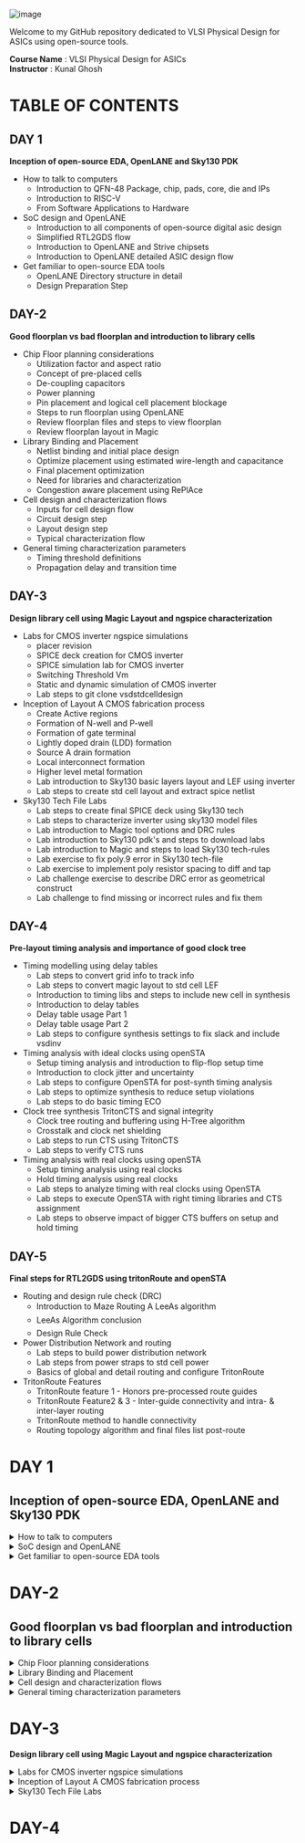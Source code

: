![image](https://github.com/VardhanSuroshi/pes_asic_class/assets/132068498/33403244-c9dd-4aef-a022-da52e2eef51c)

Welcome to my GitHub repository dedicated to VLSI Physical Design for ASICs using open-source tools.

**Course Name** : VLSI Physical Design for ASICs  
**Instructor** : Kunal Ghosh 


# TABLE OF CONTENTS

## DAY 1 

**Inception of open-source EDA, OpenLANE and Sky130 PDK**

+ How to talk to computers
  - Introduction to QFN-48 Package, chip, pads, core, die and IPs
  - Introduction to RISC-V  
  - From Software Applications to Hardware 
+ SoC design and OpenLANE
  - Introduction to all components of open-source digital asic design
  - Simplified RTL2GDS flow
  - Introduction to OpenLANE and Strive chipsets 
  - Introduction to OpenLANE detailed ASIC design flow 
+ Get familiar to open-source EDA tools
  - OpenLANE Directory structure in detail 
  - Design Preparation Step
  
## DAY-2

**Good floorplan vs bad floorplan and introduction to library cells**

+ Chip Floor planning considerations
  - Utilization factor and aspect ratio
  - Concept of pre-placed cells 
  - De-coupling capacitors 
  - Power planning 
  - Pin placement and logical cell placement blockage
  - Steps to run floorplan using OpenLANE
  - Review floorplan files and steps to view floorplan 
  - Review floorplan layout in Magic
+ Library Binding and Placement
  - Netlist binding and initial place design 
  - Optimize placement using estimated wire-length and capacitance
  - Final placement optimization 
  - Need for libraries and characterization 
  - Congestion aware placement using RePlAce 
+ Cell design and characterization flows
  - Inputs for cell design flow 
  - Circuit design step 
  - Layout design step 
  - Typical characterization flow 
+ General timing characterization parameters
  - Timing threshold definitions 
  - Propagation delay and transition time

## DAY-3

**Design library cell using Magic Layout and ngspice characterization**

+ Labs for CMOS inverter ngspice simulations
  - placer revision 
  - SPICE deck creation for CMOS inverter
  - SPICE simulation lab for CMOS inverter 
  - Switching Threshold Vm
  - Static and dynamic simulation of CMOS inverter
  - Lab steps to git clone vsdstdcelldesign 
+ Inception of Layout A CMOS fabrication process
  - Create Active regions 
  - Formation of N-well and P-well
  - Formation of gate terminal 
  - Lightly doped drain (LDD) formation
  - Source A drain formation 
  - Local interconnect formation 
  - Higher level metal formation 
  - Lab introduction to Sky130 basic layers layout and LEF using inverter
  - Lab steps to create std cell layout and extract spice netlist
+ Sky130 Tech File Labs
  - Lab steps to create final SPICE deck using Sky130 tech 
  - Lab steps to characterize inverter using sky130 model files 
  - Lab introduction to Magic tool options and DRC rules 
  - Lab introduction to Sky130 pdk's and steps to download labs
  - Lab introduction to Magic and steps to load Sky130 tech-rules
  - Lab exercise to fix poly.9 error in Sky130 tech-file
  - Lab exercise to implement poly resistor spacing to diff and tap
  - Lab challenge exercise to describe DRC error as geometrical construct 
  - Lab challenge to find missing or incorrect rules and fix them 

## DAY-4

**Pre-layout timing analysis and importance of good clock tree**

+ Timing modelling using delay tables
  - Lab steps to convert grid info to track info 
  - Lab steps to convert magic layout to std cell LEF
  - Introduction to timing libs and steps to include new cell in synthesis 
  - Introduction to delay tables 
  - Delay table usage Part 1
  - Delay table usage Part 2 
  - Lab steps to configure synthesis settings to fix slack and include vsdinv 
+ Timing analysis with ideal clocks using openSTA
  - Setup timing analysis and introduction to flip-flop setup time
  - Introduction to clock jitter and uncertainty
  - Lab steps to configure OpenSTA for post-synth timing analysis 
  - Lab steps to optimize synthesis to reduce setup violations 
  - Lab steps to do basic timing ECO
+ Clock tree synthesis TritonCTS and signal integrity
  - Clock tree routing and buffering using H-Tree algorithm
  - Crosstalk and clock net shielding
  - Lab steps to run CTS using TritonCTS
  - Lab steps to verify CTS runs 
+ Timing analysis with real clocks using openSTA
  - Setup timing analysis using real clocks
  - Hold timing analysis using real clocks
  - Lab steps to analyze timing with real clocks using OpenSTA
  - Lab steps to execute OpenSTA with right timing libraries and CTS assignment
  - Lab steps to observe impact of bigger CTS buffers on setup and hold timing 

## DAY-5

**Final steps for RTL2GDS using tritonRoute and openSTA**
+ Routing and design rule check (DRC)
  - Introduction to Maze Routing A LeeAs algorithm
  - LeeAs Algorithm conclusion
  - Design Rule Check 
+ Power Distribution Network and routing
  - Lab steps to build power distribution network 
  - Lab steps from power straps to std cell power
  - Basics of global and detail routing and configure TritonRoute 
+ TritonRoute Features
  - TritonRoute feature 1 - Honors pre-processed route guides 
  - TritonRoute Feature2 & 3 - Inter-guide connectivity and intra- & inter-layer routing
  - TritonRoute method to handle connectivity
  - Routing topology algorithm and final files list post-route


# DAY 1 

## Inception of open-source EDA, OpenLANE and Sky130 PDK

<details>
<summary> How to talk to computers </summary>

### Introduction to QFN-48 Package, chip, pads, core, die and IPs

Lets take an example of an Arduino Board,An Arduino board is a small computer that you can use to control and interact with electronic devices. It's a physical platform that allows you to write and upload programs (called "sketches") to make things like lights, motors, sensors, and other components work together.
we take an Arduino board since we will be working with something similar, **we will be talking about a field which is lying inside the chip shown below**:

![image](https://github.com/Tawfeeq2507/pes_pd/assets/142083027/0783c87c-1949-4fa8-8a9b-b6fb487ad22c)

- if we want to desgin this particular Arduino board, we can describe it in a form of a block diagram shown below:

![image](https://github.com/Tawfeeq2507/pes_pd/assets/142083027/5f0aa3ef-2b05-414d-9234-ddc4d438b5ec)

- the highlighted area of the chip is nothing but the processor shown above and along with the processors we have all the interfaces that we see around the particular processor.
- This is the typical arduino board diagram looks like.

we wont be talking about the embedded desgin and rather will be looking into the chip desgining.

when we open up the IC it looks something like this shown below:

![image](https://github.com/Tawfeeq2507/pes_pd/assets/142083027/049a19cc-766c-46f6-9879-ca05b3c9ae8b)

what we see above is usually what we call a **"chip"**, but its known as a **"PACKAGE"**, these packages have been assigned with certain names for ex: we see that the above package is named **"QNF-48"**.Similarly there are multiple packages in the market with different flavours and pins.
- Here the pin loacations of the particular package are all given by the particular arduino board.
- the package seen above has a size of 7mm x 7mm

- the main Brain of the package the chip sits in the middle of the package and the way the chip is connected to the package is shown below:

![image](https://github.com/Tawfeeq2507/pes_pd/assets/142083027/9ff58809-bd74-41fa-9043-cb09f788ed90)

- Here we have used **"wire bounds"** to connect the pins to the boundaries of the Chip, In this way we are able to transfer all the signal from outside world into the chip.

When we Open the chip it looks like this shown below:

![image](https://github.com/Tawfeeq2507/pes_pd/assets/142083027/f90561ac-8bc0-4f3f-9ab0-6c4cf846bb62)

- The chip that is shown above has many various components and one of the Important componants is the **"PADs"**.
- **"PADs"** in a chip are like the little metal feet or points on the bottom of the chip. They're used to connect the chip to a circuit through which we can send the outside signal into the chip so it can do its job.
- the Middle free space area seen above inside is known as the **"Core"** of the chip.
- **"Core"** of a chip is like the brain of the chip. It's the central part that does most of the actual thinking and processing of information.Its a place where all our Digital logical sits,ex:AND gate,OR gate,MUXs,etc.
- the size of the chip is known as the **"Die"**.
- **"Die"** is like the heart of a computer chip. It's a tiny, flat piece of silicon that contains the actual electronic circuits. It's where all the important computations and operations happen.This the Die that gets manufactured on the **"Silicon Wafer"**.

The typical **Core** of a CHIP consists of an SoC(we will be working with RISC-V SoC),SRAM,ADCs,DACs,PLL,SPI and couple of components shown below:

![image](https://github.com/Tawfeeq2507/pes_pd/assets/142083027/e88f8c8a-3d09-4555-8b92-89a7bb29b5e9)

- these SRAM,ADC,DAC,PLL all together are known As **"Foundry IP's(Intellectual Properties)"**
- **Foundry** is an important term in chip Designing Chips, all our devices,mobiles,everything is depended on the Foundry's.
- Foundry is a place where the chips are manufactured, Foundry's are set of machines that we communicate with.
- The digital Blocks placed the SoC and the SPI are basically called as **"Macros"**.

### What is RISC-V?
**"RISC-V intruction set architecture"** popularly known as **"ISA"**.It is nothing but a language of the computer,a way through which we are able to talk and communicate with the computers.RISC-V is an open-source instruction set architecture (ISA) based on established reduced instruction set computing (RISC) principles. An instruction set architecture is essentially the set of instructions that a computer's processor can execute. 

For a C program to run on a computer hardware which has got a particular Layout(qFlow), where this layout is nothing but interior of a chip present inside our devices,There are certain flow to pass the C program to the layout.



- here the C program is first compiled in its assembly language program which is nothing but the RISC-V assembly language program.
- this Aseembly language program is then converted into machine language program aka the binary language program(ie: 1's and 0's) which is understood by the hardware of the computer.
- here the codes in hexadecimal format but in real term they are in binary format, therefore this needs to be converted into binary format.
- after converting these bits gets finnaly executed in the layout and get the required output.


Another layer present betweeen the C pragram and the layout is the **"HDL(Hardware discriptive language)"**.

#### What is HDL?
**"HDL"** stands for **Hardware Description Language**. It's a specialized programming language used to describe the structure and behavior of electronic circuits and systems. HDLs are used in the design, simulation, and synthesis of digital circuits, such as those found in microprocessors, memory chips, and other integrated circuits.
There are two main types of HDLs:
 1)**Verilog**: Developed by Phil Moorby and Prabhu Goel in the 1980s
 2)**VHDL (VHSIC Hardware Description Language)**:Developed by the U.S. Department of Defense in the 1980s


- To Implement these RISC-V specifications we need **RTL(Register-Transfer Level)**,in this case shown below the RTL used is **picorv32 cpu core**

![image](https://github.com/Tawfeeq2507/pes_pd/assets/142083027/f8e12d12-72af-4d9a-b951-14769924a11f)


- this RTL implments these RISC-V specifications.
- and from here its RTL-GDS flow

### From Software Applications to Hardware 

Any **application software** or aka **"Apps"** run on **Hardware**... but how does this happen??

- First the Application software enters the Blocks called the **System Software**,where the system software intern converts the application program into the binary language.
- the Major components of **"System Software"** concists of the OS(Operating system),Assembler,compiler.
- The **"Opertaing system:** handles lots of things, it handles the IO operations,allocate memory, low level system functions, OS also helps in taking the application program and converting it into its respective assembly language and finally inot binary program that is understood by the hardware.
- The output of the OS are nothing but small functions in the given programs(C++,Java,C,python,etc).
- these are taken by the respective **Compiler** and then converted into intstructions.
- The syntax of these instructions depends on what kind of the hardware is,(ex if the hardware is for intel x86 then the instructions will be of intel x86 only).
- all these instructions all together form the **.exe file**

![image](https://github.com/Tawfeeq2507/pes_pd/assets/142083027/79883606-8f16-453f-a8e0-7ace2b93f68f)

- The job of the **"Assembler"** is to take these instructions and convert it into its respective binary numbers aka **Machine language** program.
- These binary numbers aka machine language is then fed to the hardware, where hardware understands the type of pattern of the machine language and does the respective operation.

This is the flow how the application software runs through many different layers before entering the hardware.

lets take an example of a application of "stop watch".

- the C program for the stop watch enters the compiler and the output of the compiler will be intructions based on the type of the hardware(ex RISC-V) therefore the instructions will be of RISC-V.
- these intructions go into the assembler as a .exe file which gives the output in form of machine language.
- these hexadecimals are converted into binary before entering into the hardware.

![image](https://github.com/Tawfeeq2507/pes_pd/assets/142083027/cd3ff2fc-9fd5-4a77-b1f2-4daa50b6ba1f)

- in general terms these binary numbers are entering into the chip layout and the functions are performed in this layout.

when we take a much deeper look into the program we try to understand the RISC-V intrucstions-

![image](https://github.com/Tawfeeq2507/pes_pd/assets/142083027/ac8b1be7-b508-4ee6-915e-243c495668cf)

- here we see that in left we have the input to the compiler,in the left we have the output of the compiler and the output of the assembler is in hexadecimal in the middle we have assembler output.
- the instructions after the compiler acts as an **"Abstract interface"** between the C language and the hardware, this Abstract interface is called as the **"Instruction set architecture"** or **"Architecture of the computer"**,in the case shown above its the RISC-V architecture.

There is another inteface between the Assembly language and the hardware which is known as the **HDL(Hardware discriptive language**.

#### What is RTL?

RTL stands for Register-Transfer Level. It's a level of abstraction used in digital circuit design and describes how data moves between registers and how operations are performed on that data.In RTL design, the behavior of the digital system is defined by describing how data is transferred between registers and how operations are performed on that data. This is typically done using a hardware description language (HDL) like Verilog or VHDL.

![image](https://github.com/Tawfeeq2507/pes_pd/assets/142083027/52f5c6ce-ea1a-4bf8-8b89-dc223163f440)

- Our hardware only understands 1's and 0's therefore we need An RTL which implements the output of the assembly language that is the machine language into the Hardware.This is known as the RTL implementation of our instruction set.
- This RTL is then Synthesized into a Netlist, where this Synthesized Netlist of the RTL consists of Gates,flip flops,inverters,MUX's,etc.
- and from this Synthesized Netlist to hardware is **Physical design implementation of the Netlist**.

</details>

<details>
<summary> SoC design and OpenLANE </summary>

### Introduction to all components of open-source Digital ASIC Design

- To implement Digital ASIC design we require certain elements these elements are RTL IP's,EDA Tools,PDK data.

**What is PDK?**

- **"PDK"** a **(Process Design Kit)** is a set of files provided by semiconductor manufacturers to help designers use their fabrication process to create integrated circuits (ICs). It contains a comprehensive set of information, models, and files that enable designers to develop and verify their designs using the specific process technology offered by the manufacturer.


**What is EDA Tools?**

- **EDA** stands for **(Electronic Design Automation)**, and EDA tools refer to a category of software applications and tools used in the design and development of electronic systems, including integrated circuits (ICs), printed circuit boards (PCBs), and other electronic components.EDA tools are essential for designing and testing electronic hardware and ensuring that it functions correctly before it is manufactured.hese tools automate various aspects of the design process, making it more efficient and error-free. 

![image](https://github.com/Tawfeeq2507/pes_pd/assets/142083027/e2db98f6-b946-45ef-8c33-b2ce3ea80889)

- Therfore for making Open source Digital ASIC Design we have Open source for RTL IP's(librecores.org,opencores.org,github.com,etc),EDA tools(qflow,openROAD,openLANE,etc),PDK(Foss 130nm production PDK).

![image](https://github.com/Tawfeeq2507/pes_pd/assets/142083027/ce2d29cb-02c9-4f40-b68b-3472527cbea1)

- these 3 Elements can be used to achieve 100% open-source Digital ASIC design.

- The methodology is then Implemented Through A Flow, this Flow is nothing but a piece of software known as RTL to GDS2,this is the main objective of the ASIC Design Flow which takes the design from RTL(REgister transfer level) to GDS2 format used for final layout.


### Simplified RTL2GDS flow

The simplified RTL to GDS2 flow shown below starts from RTL model and ends with the readied fabricate masked set layout in the GDS 2 format:

![image](https://github.com/Tawfeeq2507/pes_pd/assets/142083027/35deba59-3088-454f-86c8-e1733b02289f)

- From above the Major implementation Steps are:

  - Synthesis 
  - Floor planning(FP) + power planning(PP)
  - Placement
  - CTS(Cook Tree Synthesis)
  - Routing
  - Sign off

##### 1) SYNTHESIS:

- Its the first major step in a typical ASIC flow is the Synthesis.
- In Synthesis Design RTL is translated into Circuits made out of components from standard Cell Library(SCL).

![image](https://github.com/Tawfeeq2507/pes_pd/assets/142083027/9c66b611-e157-4d34-bd01-39fabcb905a1)

- The resulted circuit is described in HDL(Hardware descriptive language) usually referred to as gate level Netlist.
- The Gate level Netlist is functionally equivalent to RTL.
- The Library building blocks or the cells have regular layout,Typically the cell Layout is enclosed by fixed hieght standard.

![image](https://github.com/Tawfeeq2507/pes_pd/assets/142083027/043a92e1-9929-4d14-92af-be6c14886769)

- The cell width is variable but its Discrete.
- Each cell comes with different models/views utilized by different EDA Tools
- some examples of these views are the liberty view that includes the electrical modeles,HDL.SPICE,Layout views,etc.

##### 2) FLOOR AND POWER PLANNING:

- The 2nd step of the ASIC flow is FLOOR AND POWER PLANNING
- It is based on weather we are implmenting single component of our design aka **Macro**,or we are implementing the whole Chip.
- The Objective here is to plan the silicon area and create Robust power Distribution Network to power the circuits.
- In **CHIP FLOOR PLANNING** the Chip Die is partitioned between different chip components.

![image](https://github.com/Tawfeeq2507/pes_pd/assets/142083027/31295871-26ec-467c-b40d-7191cfc250e2)

- in **MACRO FLOOR PLANNING** we define the Macro dimensions and its pin locations and also Routing tracks and Rows are defined,Which will be used later during the placement and routing steps.

![image](https://github.com/Tawfeeq2507/pes_pd/assets/142083027/1cd2f5ec-10e5-4e6c-8a52-dd06397c436f)

- In **POWER PLANNING** the power Network is constructed,typically its chip is powered by multiple VDD and Ground Pins.

![image](https://github.com/Tawfeeq2507/pes_pd/assets/142083027/aac140a2-dc0f-493b-9963-766849970872)

- The Power pins are connected to all components through Power rings and vertical and horizontal metal Power Straps.
- Such parallel structures are meant to reduce the resistance.
- Typically the Power distribution Network uses Upper metal layers as they are thicker than lower metal Layers,Hence they have less resistance.

##### 3) PLACEMENT:

- This is the 3rd step in ASIC design flow it is the placement for Macros.
- We place the Gate level Netlist cells on the vertical Rows, connected cells must be placed very closed to each other to reduce the inter connect delay and also to enable successful routing afterwards.

![image](https://github.com/Tawfeeq2507/pes_pd/assets/142083027/5f3d41fa-057c-4f10-9cde-1a9c2b81d790)

- Cell Placement is done in 2 steps:
  - Global placements
  - Detailed placements.
- **Global placements** tries to find optimal postions for cells such positions are not nessecerily legal so cells may overlap or Go off Rows

![image](https://github.com/Tawfeeq2507/pes_pd/assets/142083027/ca85947d-d212-4dea-b1de-afd9ddd1b35d)

- In **Detailed placements** positions obtained by global placements are minimally altered to be legal.

![image](https://github.com/Tawfeeq2507/pes_pd/assets/142083027/f759cd33-413e-4199-8feb-86d489060552)

##### 4) CLOCK TREE SYNTHESIS (CTS):

- This is 4th step in ASIC flow design is the Clock tree synthesis, before the routing the signals we need to route the clock by creating clock distribution Network to deliver the clock to all clock cells ex(Flip-Flops).

![image](https://github.com/Tawfeeq2507/pes_pd/assets/142083027/34e9e0eb-b116-4e60-b9a3-e759d1cf431c)

- The clock network looks like a tree where the clock source is the Roots and the clock elements are the end leaves.
- The clock tree is synthesized to deliver the clock to all cells in a good shape with minimum skew and minimum latency.
- Clock skew means arrival of different components at different parts.

##### 5) ROUTING:

- This is the 5th step in ASIC Design Flow known as the Routing.
- After Routing the Clock comes the signal Routing, Given the placements and fixed number of metal layers it is required to find a valid pattern of horizontal and vertical wires to implement the Nets that connects the cells together.
- The Router uses the available metal layers as defined by the PDK, for each metal layer the PDK defines the Thickness,pitch,tracks and the minimum width.
- The sky130 PDK defines extra layers the lowest connecting layer is called the lower interconnect layer,the following 5 layers after this are all aluminum layers.

![image](https://github.com/Tawfeeq2507/pes_pd/assets/142083027/a3ebd737-9146-4400-8447-abba4d5b033a)

- Most Routers are grid routers, they construct the routing grid out of the metal layer tracks.
- As routing is huge Divide and conguer is usually used for routing.
- First Global Routing is performed and then followed by detailed routing.

![image](https://github.com/Tawfeeq2507/pes_pd/assets/142083027/db46cc8a-cd81-4009-b3e0-7ff9b4f20a33)

##### 6) SIGN OFF:

- This is the last step of ASIC Design flow known as the Sign OFF.
- Once done with Routing we can construct the final layout,Which undergoes Verifications which includes Physical Verifications and Timing Verifications.
- The **Physical Verification** includes the **DRC(Design Rule Checking)** where we make sure that the final layout honours all design rule.It is then proceded by **LVS(Layout bs Schematic)** that makes sure that the final layout matches the Gate level Netlist.
- The **Timing Verifcation** has **STA(Static Timing Analysis)** to make sure that all time constraints are matched and the circuit Runs on the designated Clock frequency.

![image](https://github.com/Tawfeeq2507/pes_pd/assets/142083027/4b7c477c-f2fe-444a-b9fc-0b793149aee4)

### Introduction to OpenLANE and Strive chipsets 

#### What is OpenLANE?
**OpenLANE*** is an open-source digital ASIC (Application-Specific Integrated Circuit) design flow and toolchain that aims to automate the process of designing and manufacturing custom silicon chips. It was primarily developed by efabless, an open-source semiconductor company, and it is part of the Google/Skywater 130nm PDK (Process Design Kit) based ASICs.

- Started as a Open-Source flow for a true Open-Source Tape out experiment.
- There is family of Soc's called as striVe,which is Open PDK,Open EDA,Open RTL.
- this family has several members as shown below:

![image](https://github.com/Tawfeeq2507/pes_pd/assets/142083027/638433b3-244a-4573-8d78-33e507aea9a0)

The Main goal of OpenLANE is to produce a clean GDS2 with no human intervention,by clean we mean that there is no LVS violations,DRC violations.

- OpenLANE is tuned for SkyWater 130nm Open PDK, it also supports XFAB180 and GF130G.
- it is functional out of the box.
- intructions to build and run natively will follow
- OpenLANE can be used to harden Macros and chips.
- it has two modes of operation:
   1) Autonomous : Autonomous is a push button flow,where we configure the flow and then push button and wait for some time based on the design size and get the final GDS tool.
   2) Interactive : With Interactive we can run commands and steps one by one.we can watch the immediate results whicle we run the steps and commands.
- It has Design Space Exploration which can be used to find the best set of flow configuration.

### Introduction to OpenLANE detailed ASIC design flow 

- OpenLANE ASIC flow has many steps as shown below:

![image](https://github.com/Tawfeeq2507/pes_pd/assets/142083027/d396300d-34ed-4b89-bf42-19e2e589853c)

- The flow starts with Design RTL and ends at GDS2 format,to function this it needs the PDK Sky130.
- OpenLANE is based on several Opensource projects such as shown below:

![image](https://github.com/Tawfeeq2507/pes_pd/assets/142083027/c0aff382-8fda-4f95-b165-1285a0503b09)

- The flow starts with RTL synthesis where it is fed to Yosys with design constraints.Yosys translates the RTL into a Logic circuit.This circuit is then optimised and then mapped into a cell using abc,abc has to guided during Optimisation,this guidance comes in the form of abc Script.
- OpenLANE comes with several abc scripts referred as Synthesis Strategies.Different Designs can use different Strategies to achieve the Objectives and for that we have the Synth exploration utility.
- Synth Exploration utility can used to generate a report that shows about the design delay and area is effected by the Synthesis Strategy and based on this exploration we can pick the best strategy to continue with.

  ![image](https://github.com/Tawfeeq2507/pes_pd/assets/142083027/083b930b-6393-44c8-ad75-3462fe761a51)

- OpenLANE also has Design exploration utility which can be used to sweep the design configurations.It generates a report shown below:

![image](https://github.com/Tawfeeq2507/pes_pd/assets/142083027/67d52c2d-9c0d-47c3-bebf-7f2328bd7c46)

- It shows different design metrics, number of violations generated after generating the final layout.
- This is best to find the design configurations for OpenLANE for any given Design.

- The design Exploration is also used for **Regression testing(CI)**

![image](https://github.com/Tawfeeq2507/pes_pd/assets/142083027/a484e953-8899-4a35-8b64-3a60bf366743)

- After Synthesis comes the testing structural insertion,if we want our design to be ready for testing after fabrication we can enable this step called **DFT** which is optional.
- **DFT(Design For Test)** used Opensource Fault to perform scan insertion,Automatic test pattern generation(ATPG),Test patterns compaction,Fault coverage,fault simulation.

![image](https://github.com/Tawfeeq2507/pes_pd/assets/142083027/ed81342c-ba87-40bd-a52d-4c44a9597ecf)

- After DFT the **Physical Implementations** involve the following steps shown below:

![image](https://github.com/Tawfeeq2507/pes_pd/assets/142083027/b709b4e9-103d-4587-9110-7585272c623d)

- All these are done by the OpenROAD app.
- After Physical implementation we Do **LEC(Logic Equivalence Check)** using Yosys.
- LEC is used to formally confirm that the function did not change after modifying the Netlist.

![image](https://github.com/Tawfeeq2507/pes_pd/assets/142083027/af709cb7-20a8-4571-a447-6518cdcffae3)

- During Physical implementation we have an important step and this step is known as **fake antenna diodes insertion**
- This step is required to address the Antenna diodes violations but there are some issues as explained in the figure:

![image](https://github.com/Tawfeeq2507/pes_pd/assets/142083027/48bfde76-7a14-4821-837d-ff4c8ea71d7c)

- To deal with this and not allowing our transistor gates to get damaged during fabrication there are two solutions:
1) Bridging:

![image](https://github.com/Tawfeeq2507/pes_pd/assets/142083027/7c652e2c-277c-4d8f-930c-c07dbed481d5)

2) addition of Antenna diodes:

![image](https://github.com/Tawfeeq2507/pes_pd/assets/142083027/a6401584-e5a6-43c0-a404-ecef0b44938f)

- With OpenLANE we take a preventive approach:

![image](https://github.com/Tawfeeq2507/pes_pd/assets/142083027/b2b53089-5391-45a0-834c-8c2dd51a8089)

- After this process we have the SIGN OFF which has the Static timing analysis,design rule checking and Layout vs schematic.
- Timing Sign off involves interconnect RC extraction from the routed Layout followed by static timing  analysis performed by OpenSTA(an OpenROAD) tool.
- The result of this report Highlights any timing violations of if any are present.

![image](https://github.com/Tawfeeq2507/pes_pd/assets/142083027/198cdc0f-616a-4434-9560-f47c9ab5a597)

- Physical Sign off involves DRC and LVS done by Netgen and Magic VLSI design tool shown below:

![image](https://github.com/Tawfeeq2507/pes_pd/assets/142083027/b8580063-6b56-43f4-8726-e554d8808022)

</details>


<details>
<summary> Get familiar to open-source EDA tools </summary>

#### OpenLANE Directory structure in detail

- To access the Openlane go to `desktop/work/tools` and then change directory to `openlane_working_directory`.
- to access the PDK's chnage directory to `pdks` and then we see the different PDK's.

![image](https://github.com/Tawfeeq2507/pes_pd/assets/142083027/9b2ef07b-94c7-4a14-b404-53f824c89e52)

- The `SkyWater.pdk` is the folder that has all the related PDK files.(ie: timing libraries,lib files,techlib)
- `sky130A pdk` is that pdk that has made compatible to Open source environment,`sky130A` is a varient of PDK.

![image](https://github.com/Tawfeeq2507/pes_pd/assets/142083027/cb5f47c3-f15b-4b91-b42f-1c393a66a276)

- when we check the files inside the sky130A pdk we have libs.ref and libs.tech.
- inside libs.ref we will be working with `sky130_fd_sc_hd`
- where `sky130` is the process name and `fd` is the abrievated foundry name and `sc` is known as standard cell and `hd` says the varient of the PDK.

#### Design Preparation Step

- To work on Openlane type `docker` in the openlane directory.
- in bash type `flow.tcl -interactive`.

![image](https://github.com/Tawfeeq2507/pes_pd/assets/142083027/6b39e5f6-d8c4-435e-a211-8937aee055c0)

</details>

# DAY-2

## Good floorplan vs bad floorplan and introduction to library cells

<details>
<summary>  Chip Floor planning considerations</summary>

### Utilisation Factor and aspect ratio

- How to come up with the width and height of core and die

![image](https://github.com/Tawfeeq2507/pes_pd/assets/142083027/a67c205c-265c-461b-908c-1c7c2f5c62ae)

- we need to see how we come up with the values of 'W' and 'H'.

lets take an example of a netlit to Identify the width and height of core and die.

- we begin with a simple netlist takiing two D flip flips,aka launch flop and the capture flop with a simple combinational logic between them.
- a Netlist basically defines the connectivity between all the components.

![image](https://github.com/Tawfeeq2507/pes_pd/assets/142083027/2080d268-5165-4e52-b1bf-0827d2bd686b)

- For dimensions of the chip we are mostly dependent on the dimensions of the Logic gate.
- we then convert it into physical dimension.

  ![image](https://github.com/Tawfeeq2507/pes_pd/assets/142083027/eea1b776-03db-45b9-b309-ab3e8a4b2f78)

- since we want to find the dimentions of the core and die we will be needing the dimensions of the standard cells.
- we start giving some unit area for the each logic gate as shown below:

![image](https://github.com/Tawfeeq2507/pes_pd/assets/142083027/d448e63b-fa86-4608-8b99-21fe88b90931)

- with the help of this netlist we try to calculate the area occupied on the silicon wafer.
- we club all together to form a rough image of the area the netlist occupied,(ie 4 sq units for the image shown below):

![image](https://github.com/Tawfeeq2507/pes_pd/assets/142083027/a10ce57c-b25d-4d09-8d30-856a40ffbc91)

- On the silicon wafer we have many die and core in it and this is the core section where the fundamental logic goes and sits into and die is the outer layer where our fundamental logic fits within this itself and does not exceed it.

![image](https://github.com/Tawfeeq2507/pes_pd/assets/142083027/5d477e6f-f3d1-4c71-b109-d91003a1f6b2)
  
- we implment this die multiple times on the silicon wafer to increase the throughput.
- when we implment the logic into the core,the logic cells occupied 100% of the core,thereby occupying Utilising 100% of the core.
- To come up with the Utilisation, we have the Utilisation factor given by:

![image](https://github.com/Tawfeeq2507/pes_pd/assets/142083027/c39e4e8c-817c-47fe-80b6-c6a522b4244e)

- for the above logic the `utilisation factor = 1`,when we get utilisation factor as 1 it means that our logic has occupied 100% of the core and ther are no gaps or spaces left to fill.
- Idealyy we go for Utilisation of 50 to 60% and Utilisation factor of 0.5 or 0.6.
- We also have **ASPECT RATIO**,aspect ratio refers to the ratio of the width to the height of a transistor. It is a critical parameter in the design and fabrication of integrated circuits.

- Aspect Ratio is given by-

![image](https://github.com/Tawfeeq2507/pes_pd/assets/142083027/6a4eb22f-7c79-4225-930b-d56c461419d6)

- In this case the Aspect ratio = 1, Whenever the aspect ratio is 1 it signifies that the chip is a square shaped chip.when the aspect ratio is other than 1 then it signifies that our chip is rectangle in shape.

### Concept of Pre placed cells

"preplaced cells" refer to specific components or modules that are manually placed in predetermined locations on the chip before the automated placement and routing tools are used to complete the design.These preplaced cells are typically larger and more critical components, such as processors, memory blocks, or custom-designed circuits.

- To define the locations of pre placed cells lets consider an example using a combinational logic, and the output of this combinational logic is a huge circuit.
- we need not implment this circuit as part of the main circuitry itself always but by taking this peice of circuit out of the main circuit and then implment it separately by dividing the circuit itself into 2 parts.

![image](https://github.com/Tawfeeq2507/pes_pd/assets/142083027/864a0a58-4c3f-427f-bb01-32e7877536ae)

- Now we try separate these two into 2 different blocks where each block will be implemented separately.
- we take thw two blocks separately and extend I/O pins.

![image](https://github.com/Tawfeeq2507/pes_pd/assets/142083027/72fd9433-5a5c-4351-89a5-97bdf14f6091)

- we then black box these blocks, when we do it this becomes invisible.

![image](https://github.com/Tawfeeq2507/pes_pd/assets/142083027/f8111421-6b33-45e1-b918-f26331fe223f)

- we then separate the two blocks as two different IP's and modules.
- By doing this we can implment this one time and can be REUSED multiple times.

![image](https://github.com/Tawfeeq2507/pes_pd/assets/142083027/ab13d592-0653-4adc-b050-d6bb98004765)

- similarly there are multiple IP's available as shown belo:

![image](https://github.com/Tawfeeq2507/pes_pd/assets/142083027/f2ba8da9-0306-45e7-aa8d-c7de71355760)

- Arrangment of these IP's in the  chip is referred as FLOORPLANNING.

To place the pre placed cells in the chip lets consider three pre placed cells a,b,c, the chip has pins at the sides which can be output and input pins.

- since preplaced cells communicate with the inputs a lot we place them close to the input pins,once the pre placed cells are placed the locations cant be moved in the complete design cycle hence they need to be placed carefully

- We surround the preplaced cells with Decouplling capacitors.

### De-coupling capacitors 

**What are Decoupling capacitors?**

- Decoupling capacitors, often referred to as bypass capacitors, are components used in electronic circuits to stabilize and improve the performance of integrated circuits (ICs) and other electronic devices.decoupling capacitors are placed very close to the power pins of integrated circuits. They come in various capacitance values and are selected based on the specific requirements of the circuit.

- Having a large distance from the power supply and the main circuit has a dissadvantage as there are multiple volrage drops happening before it reaches the main circuit giving a less voltage at the main circuit due to voltage drops therefore we cant gaurantee that our logic gates in the circuit are getting either a high voltage(logic 1) or a low voltage(logic 0) or a danger region or gray region(Either Logic can go to 1 or 0 giving high or low volts) hence we have a dissadvantage of Voltage being far from our circuit design.

- To solve this we use Decoupling Capacitors are huge capacitors completely filled with charge,therefore if our main voltage is source is 1v our deocupling capacitors also get charged to 1V.

![image](https://github.com/Tawfeeq2507/pes_pd/assets/142083027/bbed32e9-eedb-4538-a1f3-65c3efadc531)

- Whenever our main circuit switches on it gets the power from the decoupling capacitors as its near or attached to the circuit giving the proper current to the circuit,therby decoupling the main circuit from the power supply.
- Whenever the main circuit switches on the decoupling capacitors start losing the charge and when ther is no switching activity with main circuit decoupling capacitors spends time to replenish its own charge.

Hence we surround the preplaced cells with the decoupling capacitors in order to keep the current flow as required without any problems of voltage drops.thereby ensuring each preplaced cells are getting the supply from the Decoupling capacitors.

![image](https://github.com/Tawfeeq2507/pes_pd/assets/142083027/ccbf4b56-0224-4f3c-8353-bb7cf7088145)

### Power planning 

Power planning, in the context of integrated circuit (IC) design, is the process of strategically distributing power supplies (such as VDD and VSS) and ground connections across the chip to ensure proper and reliable operation of the electronic components.Effective power planning is crucial for achieving reliable and high-performance integrated circuits.

![image](https://github.com/Tawfeeq2507/pes_pd/assets/142083027/06416b6b-7635-4a51-99a5-85d3eb36385d)

- Consider the above circuit which we used for decoupling capacitors and convert it into a Macro,now this Macro is repeated multiple times on the chip creating a current Demand for each and every element of the particular macro.Now suppose one is driver and other is loader each macro have a decoupling capacitors and we need to send signal from driver to load, we need to make sure the particular line between the driver to load maintains the same particular signal.

![image](https://github.com/Tawfeeq2507/pes_pd/assets/142083027/41e9a3d7-c39a-46cb-a307-cdfd9a8a2f31)

- The line between the driver and load should get the necessary power from the power supply as decoupling capacitors cannot be placed in between therfore having a possibility of voltage drop as the power supply is far from the signal line.
- Hence we consider a 16 bit bus connected to an inverter when we pass the logic to the inverter the output will be inverted value of the input therfore all the capacitors charged to logic 1 are now dischraged to Logic 0 and vise versa.

![image](https://github.com/Tawfeeq2507/pes_pd/assets/142083027/a8c57105-979f-4a5e-9799-6697ee33a806)
 
- But since we have a common ground line for all the capacitors as they all discharge to logic 0 to gnd it gives a **Ground bounce**, and the size of this bounce exceeds the noise margin level it might enter into the undefined state or the danger region.

![image](https://github.com/Tawfeeq2507/pes_pd/assets/142083027/5dcdeef8-49f1-42a8-a487-343556d49934)

- now when all the other capacitors charging from Logic 0 to logic 1 in that case all these capacitors are demanding for supply from the main power supply at the same time and we have a single voltage line for all the capacitors hence we get a **Voltage Droop**

![image](https://github.com/Tawfeeq2507/pes_pd/assets/142083027/b0d9fcfc-0000-48ef-bed4-3d4dee8d1fb0)

- Therefore the problem is that the supply is from a One source power supply creating multiple power supply wud reduce this problem, hence we do **"POWER PLANNING"**.
- We put multiple power supplies instead of single one by creating multiple vdd and vss lines,therby giving any power supply demand to the circuit.
- The power planning structure is shown below:

![image](https://github.com/Tawfeeq2507/pes_pd/assets/142083027/aa922e04-bc35-4e15-a2ba-e172d6e51429)

### Pin placement and logical cell placement blockage

**What is Pin placement?**

- Pin placement refers to the process of determining the physical locations where the input and output pins of a digital IC will be placed on the chip. These pins are the electrical interfaces through which the IC communicates with the external world, connecting to other components on a printed circuit board (PCB) or another IC. Proper pin placement is crucial for efficient routing of signals and minimizing signal integrity issues.pin placement blockage restricts the placement of input and output pins.

- Logical cell placement involves determining the physical locations of the individual functional blocks or cells within an IC. Each cell represents a specific digital logic function (e.g., gates, flip-flops, multiplexers) and their arrangement on the chip affects factors like signal propagation delays, power consumption, and ease of routing.This specifically refers to the restriction of placement of logic cells. Certain areas of the chip may be designated as off-limits for placing logic cells. This could be due to predefined constraints like reserving space for custom analog blocks, clock distribution networks, or other critical components.

- lets consider the given designs to be implmented along with some pre placed cells as shown below:

![image](https://github.com/Tawfeeq2507/pes_pd/assets/142083027/510cd2d7-ce52-4c59-88c2-72d0e69e90d3)

- From above image we currently have 4 input ports and 3 outpur ports
- lets take 2 more designs but both are driven using different clocks with a common pre placed cell as shown below:

![image](https://github.com/Tawfeeq2507/pes_pd/assets/142083027/2b6e8e8c-768b-4b4a-b262-8bd5944fa601)

- Now we we try implement this complete design into the chip:

![image](https://github.com/Tawfeeq2507/pes_pd/assets/142083027/42e53547-8112-4c98-8fcf-31a936052b10)

- While placement of pins it depends and varies on design structure, we can have input on top and output on bottom or input at left and output at right.
- Clock 1 and clock 2 drive the complete chip.
- Bigger the size lower is the resistance hence we need the clock signal to move In and out of the chip as fast as possible as its driven continously hence we need least resistance path for the clock therfore we create bigger boxes for clock 1 and clock 2 and clock out.

![image](https://github.com/Tawfeeq2507/pes_pd/assets/142083027/713c2968-a3fc-4656-a3e4-abf16198dd0a)

- After Pin placement we make sure that none of the automated placement and routine tool doesnt place any cells in the particular area that the gaps between each clock ports,the area should be blocked for placement and routine tool,hence we do logical cell placement blockage.

![image](https://github.com/Tawfeeq2507/pes_pd/assets/142083027/c6813abb-f30d-439c-9df8-cb99b76da601)

###  Steps to run floorplan using OpenLANE

- To run the floorplan on OpenLANE type `run_floorplan` in OpenLANE directory after run_synthesis and basic steps to run OpneLANE.
- to see the actual Layout after floorplan it is first done in magic.
- to access magic type `magic -T` with the directory of our deisgn file we want to access using the magic application.

![image](https://github.com/Tawfeeq2507/pes_pd/assets/142083027/8f4e8927-ab8f-4fb0-8aea-ee1ddc3a8be5)

### Review floorplan layout in Magic

- after opening the required file in Magic we can now try to see and reivew the floorplan.
- to keep the the design floorplan in the middle of the screen press V.
- to zoom in we select the part of the design we want using left to select the portion of the region we want to access and then left click to to select that region and press Z to soom inside that region.
- we see the selected region as shown below:

![image](https://github.com/Tawfeeq2507/pes_pd/assets/142083027/d1868204-5ab2-4ff9-80b9-1c68716da681)

- we want to zoom inside this and we can see the cells used inside this as shown below:

![image](https://github.com/Tawfeeq2507/pes_pd/assets/142083027/8d9965f6-6416-41aa-9278-2278914f7da6)

![image](https://github.com/Tawfeeq2507/pes_pd/assets/142083027/c10ad79e-a303-4306-a499-7a3f5962e8f1)

- apart from the deisgn view window we also have a tkcon window where we open and type `what` inside the tkcon window it shows us which layer is connected to which pin and it also shows the selected metal layers.

![image](https://github.com/Tawfeeq2507/pes_pd/assets/142083027/349fb9a8-93d9-42f2-bccf-917b0744c77b)

</details>

<details>
<summary> Library Binding and Placement </summary>

### Netlist binding and initial place design

**Placement and Routing**

- The  most important step in placement and routing is to bind the netlist with the physical cells.
- Consider the particular netlist with all these Gates and the shape of the gates represent the functionality of the Gates,but in reality we dont have shapes like the ones shown below we have it in box type with width and height of the particular cell.
- so at the end we will be having each logic gate with a shape and the pre placed blocks and we will be left out with wires.

![image](https://github.com/Tawfeeq2507/pes_pd/assets/142083027/bf88ba01-e400-4812-8e46-80847b86c555)

- Now these all blocks of shape are now present in a shelf known as Library, Library contains various types of blocks including these(ex flip flops,AND gate, Or gate ,etc)

![image](https://github.com/Tawfeeq2507/pes_pd/assets/142083027/f72ed276-1089-402d-992a-d57654d3caee)

- The library also holds the information of each logic gate like delays and etc,the library can be classified into either 2 types one that holds the shapes and one that holds the information of each logic gate.
- The library will have the information of the shape the width and height,the delay information of each and every cell and the required condition of the particular cells.
- The library also holds different flavours of the cell it tries to store(ex if the 2 block is an and gate the library also shows another same AND gate but a bit bigger in size,least resistance path than the normal one as its bigger in size therby being faster compared to the normal one),therfore it has flavours of each and every cell we try to store it in.

![image](https://github.com/Tawfeeq2507/pes_pd/assets/142083027/57bb1a47-9e68-49cb-a7bd-e963c3b8df1c)

- we can pick what we want to use based on our available space on floorplan.
- Therefore in summary library consists of everything it consists of cells,shapes and size of the cells,various flavours of the same cells and the timing and delay information.

Once we have given proper shape and size and delay information of our cell using the library the next step is to take this cell and place it onto the floorplan,so we have the floorplan,we have the netlist,we have the physical design view of the netlist in form of logic gates.

![image](https://github.com/Tawfeeq2507/pes_pd/assets/142083027/798ac757-a04e-458b-813b-337e6137dc14)

- The netlist wont come into picture as we will be using the Physical view of logic gates though we will be following the connectivity information from the netlist itself.

**How this is done?**

- The placement stage will make sure that the pre placed cell locations are not are not affected and kept as it is and there will be no cells that can be placed in that area.
- we now place each of the shape cells from the physical deisgn view of logic gates in a proper manner such that ther are no delay contraints,we place them in such a way that they are close to thier respective input and ouput port pins, we place them close because if FF2 was placed somewhere below and the distance from FF2 to dout1 wud be higher therby having more timing delay to communicate with the output pin.

![image](https://github.com/Tawfeeq2507/pes_pd/assets/142083027/37a6fc52-71d7-4533-b0b8-b0edfd7e407e)

- From above we clearly see that FF1 is placed near to Din1 and FF2 is placed near to Dout1 as they are connected close to each other using the Netlist as refrence we fill all the other the same way.

- we place the 2nd stage of the netlist in the way shown below:

![image](https://github.com/Tawfeeq2507/pes_pd/assets/142083027/6ec6568e-572e-45ab-9d3c-edacb0f916f1)

- Here we see that in 2nd stage FF1 is not close to Din2 for and FF1,cell 1,cell 2, FF2 the delay between FF1 and 1 will be very minimal and similarly the delay between 1 and 2 is also minimal, we do this beacuse of some reasons given ahead.

### Optimize placement using estimated wire-length and capacitance

- The 3rd stage to be placed we see that FF1 needs to be connected to Din3 and FF2 to Dout 3 but the distance between them is huge hence we try to place them diagonally as shown below:

![image](https://github.com/Tawfeeq2507/pes_pd/assets/142083027/82fc8dd9-2f0a-45de-9ef1-52139c26b9a9)

- Similarly implementing stage 4 in quite tricky as we have pre placed cells and we cant give FF1 close to Din4 therefore the distance is huge again in stage 4 as there is again a diagonally opposite I/O ports for stage 4 on the chip.
- we place the stage as shown below:

![image](https://github.com/Tawfeeq2507/pes_pd/assets/142083027/7629e9c8-d647-4f0a-a8a3-d3364188d0c0)

Now we try to solve the Problems that we encountered while placing these cells, the Solution for these Problems is known as **Optimize placement**.
  
- This is the stage where we do estimations where we estimate the wire length,capacitance and based on that insert **repeaters**.
- lets consider FF1 of 2nd stage and din2 we see that capacitances between them is very huge as its huge length of wire and even the resistance as it depends on length and lenght is huge.Therefore the signal delay is high from din2 to FF1 of 2nd stage due to the distance.
- we fix this problem by placing a **Repeater** in between Din2 and FF1 of 2nd stage to pass on the signal thereby reducing delay and buy having loss of data,therfore whatever is told to Din2 is succesfully retained by FF1 of 2nd stage and This is called **Signal Integrity**.

**REPEATER**

- are basically buffers that will recondition the old signal and make a new signal which replicates the original signal and sends it again, in this way many repaeters are placed and signal integrity is mmaintained But at a loss of area as more and more repeaters will be used for long distances which is a trade off.
- In the 1st stage we dont need any repeaters, Signel Integrity is based on the wire length estimation and calculation.

![image](https://github.com/Tawfeeq2507/pes_pd/assets/142083027/bd7558cb-33ee-4381-8e80-fa9573be547b)

- **SLEW** is basically depended upon the value of the capacitor,higher the value of capacitor the amount of charge required to charge the capacitor will be high resulting in BAD slew.
- In stage 2 we see that the distance was far from Din2 and FF1 of stage 2,slew is basically transmission and it goes beyond the limit in the 2nd stage and resulting it in more difficulty in reaching the FF1,therfore we add some repeaters to it as shown below:

![image](https://github.com/Tawfeeq2507/pes_pd/assets/142083027/b662d633-1f14-4c95-b884-6df0e3c7bab1)

- In stage 2 we have abetted certain logic so that there is no time delay between 1 and 2 and recreating signel will not be a problem as all are close to each each.
- The reason we have done abetment to FF1 ,1,2,FF2 of 2nd stage is because we have assumed our 2nd stage to work at a very high speed in that case we bring these set of logic very close to each other thereby having 0 delay from sending signal from FF1 to FF2 hence we have kept them together but far from thier respective ports.
- The stage 3 is placed as shown below:

![image](https://github.com/Tawfeeq2507/pes_pd/assets/142083027/277c4ff6-39a0-4e1e-9576-c6ba941fc9b7)

-The stage 4 is placed as shown below:

![image](https://github.com/Tawfeeq2507/pes_pd/assets/142083027/933e7d7d-15a0-4849-8c5b-f597343b8be1)

### Need for libraries and characterization

Typical IC design flow that every design needs to go through if it wants to be implemented on a chip are:

1) 1st step is the Logic synthesis,output of logic synthesis is arrangment of gates in thier original functionality that we have described using RTL.
2) 2nd step is the Floorplanning,in this step we import the Netlist that we get out of logic synthesis and decide the size of the core and die.
3) 3rd step is the Placement step we take the logic cells present from the logic synthesis and place it on the chip in such a manner that the initial timing is met.(ie we place the fast ones together and the ones with different functionality we keep them depending on that).
4) 4th step is the CTS(Clock tree Synthesis), if we want the clock to be spread across the logic cells at equal time (ie: all flip flops sitting far or close apart should recieve clock at the same time) therfore in CTS we attack a tree which controls the clock for each logic cells.
5) 5th step is the Routing stage , if we want to route each cells there are certain flow routing has to go through and it is depended on the characteristics of the cell.
6) 6th step is the STA(static timing analysis) we do static timing analysis to find out what the setup time, hold time,maximum achivable frequency of circuit.

From all these steps we see that there is one thing common and that is the **Gates oR cells** ,this is where **Library characterization** plays and imporatant role,the collection of these cells is known as library when placed in some area. we introduce these gates in a manner such that the tools understand what these gates are, we need to model them in a way that the EDA tools can understand it.

### Congestion aware placement using RePlAce 

Placement in OpenLANE occurs in two stages:
1) Global placement: one of cores placement where legalisation does not happen.Legalisation means the standard cells are placed in standard cell rows and should be abetted with each other and should have no overlaps.The main objective of global placement is to reduce the wire length.
3) Detailed placement

we have different tool to do both the functionalities.

- since global placement is to reduce the wire length in openlane we use concept of hpwl(Half permitable wire length),therefore it focuses on reducing this hpwl.
- once we `run_placement` in openlane we see that the hpwl values converge basically the length is reducing.
- to see the placement in openlane type `magic -T` with the required file location of the placement file.

![image](https://github.com/Tawfeeq2507/pes_pd/assets/142083027/05a96562-7ebd-4099-a554-63718209177a)

- For detailed view of the cells we zoom inside as shown below:

![image](https://github.com/Tawfeeq2507/pes_pd/assets/142083027/9baae53c-3a26-4481-9371-ed3ea55a5c0d)

- from rhe image shown below we can clearly see how the cells are arranged in row wise and how the placement looks like:

![image](https://github.com/Tawfeeq2507/pes_pd/assets/142083027/9f0c8087-b039-4d68-9328-7d1c22da48dd)

</details>


<details>
<summary> Cell design and characterization flows</summary>

### Inputs for Cell design Flow

![image](https://github.com/Tawfeeq2507/pes_pd/assets/142083027/c18e62cc-d646-4ba0-9ad7-71f14bb7cd11)

- The above shown image is a placement and routed version of the logic synthesis step.
- all the cells from this they are also known as standard cells, Standard cells in the context of digital integrated circuit (IC) design, are pre-designed, pre-characterized, and pre-verified electronic building blocks that represent fundamental logic functions like gates, flip-flops, and latches. These cells are typically provided by semiconductor foundries or third-party IP (intellectual property) vendors and serve as the basic building blocks for designing complex digital circuits.
- These standard cells are placed and kept in a place called the libraries,library not only hold cells but they also hold differrent cells with different functionality and different sizes.
- library not only holds the different shapes of the cell but also thier characteristics like threshold voltage and other variations.

- lets consider a cell an inverter for us its nothing but a single input cell but for an inverter it goes through a typical steps of cell design flow.

![image](https://github.com/Tawfeeq2507/pes_pd/assets/142083027/cd8fe8f9-d6b9-4ac4-bbdf-082fd9a4bc1c)

**CELL DESIGN FLOW**

- The cell design flow is devided into 3 steps:
1) inputs : these are the inputs needed to design the inverter.
2) design steps: designing of the inverter
3) output: outputs of this inverter are the ones that are used by the EDA tools.

##### INPUTS

- To the design the inverter we start with PDK's(Process design kits),PDK stands for Process Design Kit. It is a set of files and documents that contain information essential for the design and manufacture of integrated circuits (ICs) or semiconductor chips. A PDK is provided by semiconductor foundries to their customers, typically IC designers, to assist in the development of ICs using their specific manufacturing processes.These kits contain the DRC and LVC rules,SPICE modules,libraries and user defined specs.
- The DRC and LVC rules provides us a tech file with some rules of designing the layout or it gives design rules.
- There are many rules the foundaries give us thousands of rules before we start designing out the cell as shown below.

![image](https://github.com/Tawfeeq2507/pes_pd/assets/142083027/38a1b5bb-b044-44d7-92b5-0485386ce332)

- SPICE modules give us the parameters while we design ex threshold voltage,linear region and saturation region formulas,etc.
- These are the parameters that are provided by the foundry as shown below:

![image](https://github.com/Tawfeeq2507/pes_pd/assets/142083027/e0ec8069-a7c6-4ba6-9490-2d6be2a599b2)

- The library and user defined specifications tells us the cell height and the power rail and the ground rails used inside the core of the chip as shown below:

![image](https://github.com/Tawfeeq2507/pes_pd/assets/142083027/2b64b3ac-7b63-49eb-b9a4-9abff3a9ce45)

- The seperation between the power rail and ground rails decides the **Cell Height** and it is responsible by the library developer that the cell height cell is maintained.

### Circuit Design step

##### DESIGN

Circuit design is then divided into 3 steps:

1) circuit design 

![image](https://github.com/Tawfeeq2507/pes_pd/assets/142083027/a5c365a1-3959-4048-b145-f92fd8e21a4e)

- mostly depended upon the SPICE simulations where the standard objective is to maintain the drain current of PMOS and NMOS should be equal to 0 
- the ouput that we get out of the circuit design is known as the CDL(Cricuit Design Language) File.

2) Layout design

- in layout design we try to get the PMOS and NMOS network graphs out of the implemented design.

![image](https://github.com/Tawfeeq2507/pes_pd/assets/142083027/4f9030f2-2dd8-46c9-818f-47f7b578d730)

- The next step is to use eulers path and draw stick diagram out of it.

![image](https://github.com/Tawfeeq2507/pes_pd/assets/142083027/db145dbf-0f6a-4915-a208-df9d78f2856a)
  
- The output of the layout Design will be GDS2,LEF(defines width and height of the cell),extracted spice netlist.

3) charecterisation

- lets take example of the layout of a buffer as shown below:

![image](https://github.com/Tawfeeq2507/pes_pd/assets/142083027/e98dc2f0-98f4-4482-a0d9-91690e7f02d5)

- we have the description of this buffer as shown below:

![image](https://github.com/Tawfeeq2507/pes_pd/assets/142083027/e152b496-74eb-4c22-864e-9551cf60a5da)

- for this we have spice extracted Netlist basically whatever we have in the Layout buffer the contacts the metal layers and everything for each element will have a resistance and capacitances we have extracted them all in terms of a spiced Netlist as shown below:

![image](https://github.com/Tawfeeq2507/pes_pd/assets/142083027/34682b40-10f2-4c5c-8ea3-e97099383c27)

- for this we have the sub circuit file loaded, it contains the actual PMOS and NMOS models as shown below:

![image](https://github.com/Tawfeeq2507/pes_pd/assets/142083027/8fb79374-51b5-46f6-8b83-f8f6ad17b454)

- we have then read the models of PMOS and NMOS as shown above:
  
- The characterisation flow that is followed in the industry are:

1) 1st step is to read the Models as it is the first file that comes out of the foundry
2) 2nd step is to read the extracted spice netlist .
3) 3rd step is to recognise the behaviour of the buffer in above case or the Logic gate we have implmented.
4) 4th step is to read the loaded sub circuit file.
5) 5th step is to attach the necessary power sources.
6) 6th step is to apply the stimulus.
7) 7th step is to provide necessary output capacitances and should be varied in a range.
8) 8th step is to provide the necessary simulation commands.

- The next procedure is to feed in all these 1 to 8 steps in form of a configuration file into the charecterisation software called as **GUNA**.
- This software generates timing,noise,power,.lib,fucntions files.
- therefore the characterisation gets sub divided here into timing,power,noise characterisation.

</details>

<details>
<summary> General timing characterization parameters </summary>

### Timing Threshold definitions

**TIMING CHARACTERISATION**

- From the descriptive image of the buffer shown during the characterisation comes to an understanding of different threshold points of a waveform itself which is called as **Timing Threshold Definitions** .The timing threshold of the above image is shown below:


- The output of the waveform looks like this shown below:

![image](https://github.com/Tawfeeq2507/pes_pd/assets/142083027/acfe83fd-a021-4120-8971-2826dd394042)

- The above waveform is to understand the Slews of thee waveform slew rise shows the red rising graph and slew fall is shown by the blue falling graph each of ther graph have high and low values.
- similarly we have it for input rise and fall and output rise and fall, the input rise and fall is shown below:

![image](https://github.com/Tawfeeq2507/pes_pd/assets/142083027/6e70990b-bab6-4f63-95f4-1d7e6919c771)

- The output rise and fall is shown below:

![image](https://github.com/Tawfeeq2507/pes_pd/assets/142083027/61d3ab57-d5cf-4a77-ac29-ae1dcec594cb)

- NOTE that we are finding the waveforms only for timing stimulus that was provided in step 6

### Propagation delay and transition time

**PROPAGATION DELAY**

![image](https://github.com/Tawfeeq2507/pes_pd/assets/142083027/e3b7556e-b97b-4efd-a61e-1a08bb1349f9)

- To get Delay we subtract out - In of the above graph.

![image](https://github.com/Tawfeeq2507/pes_pd/assets/142083027/62870a82-f5c3-4b6c-93bf-f1611668900f)

- From above graph we see that our output blue comes before our input red thats why we see negative delay here which are not expected, The reasaon behind the negative delay is poor choice of threshold points,therfore choosing the threshold points are very important.

![image](https://github.com/Tawfeeq2507/pes_pd/assets/142083027/f52df3fd-c572-4469-84d8-cf19f3ed2b50)

- From above diagram we have choosed the correct threshold point but still get negative delay but still our output comes before our input as shown below for the above diagram when we zoom in at the threshold point choosed.

![image](https://github.com/Tawfeeq2507/pes_pd/assets/142083027/6bef4bb1-35b5-451f-9731-da127328b42f)

**TRANSITION TIME**

- to find slew of a waveform we need to do time(Slew_high_rise_thr) - time(Slew_low_rise_thr)
- The transtion is showed below:

![image](https://github.com/Tawfeeq2507/pes_pd/assets/142083027/2f60375d-8c3a-4abc-b1b7-2d1aa9932b42)

</details>

# DAY-3

**Design library cell using Magic Layout and ngspice characterization**

<details>
<summary> Labs for CMOS inverter ngspice simulations </summary>

### I/O placer revision

- 4 strategies supported by the I/O placer.
- I/O placer is one of the open source EDA tools that is used to place around the core.

![image](https://github.com/Tawfeeq2507/pes_pd/assets/142083027/18b8b0e0-cb5d-46d7-880c-825361760e78)

- Here in above image we see that all the I/O pins are located at output equidistant of each other.
- to view the floorplan mode we can go to `floorplan.tcl`

![image](https://github.com/Tawfeeq2507/pes_pd/assets/142083027/0d7cbed0-21e0-4109-b871-ea59c395efae)

- we try to modify the floorplan by changing the mode to 2.

![image](https://github.com/Tawfeeq2507/pes_pd/assets/142083027/efb14c69-2f2a-483f-a1fa-ed58d62b3a32)

- after modify run floorplan, we get a structure of I/O pins which are stacked on top of each other.

![image](https://github.com/Tawfeeq2507/pes_pd/assets/142083027/a9f83086-7163-4848-b959-83a44b76ba11)

### Lab steps to git clone vsdstdcelldesign 

- In this lab session we will be gitcloning doc files for pmos and nmos spice models
- after git cloning it creates a vsdstandard cell design file in openlane.

![image](https://github.com/Tawfeeq2507/pes_pd/assets/142083027/10fb0419-3696-4d50-8baa-57d2c4ea0fc7)

- we copy the sky130A.tech file to the vsdstddesign file to make it easier to run and type magic -T sky130A.tech and the mag file which is inverter.

![image](https://github.com/Tawfeeq2507/pes_pd/assets/142083027/04a06c22-2110-48b7-bb8a-ef446f4a80ac)

- when seen in magic it looks like something shown below:

![image](https://github.com/Tawfeeq2507/pes_pd/assets/142083027/9856913e-b400-4f18-b4ef-3715ff6fef22)

</details>

<details>
<summary> Inception of Layout A CMOS fabrication process</summary>

### Lab introduction to Sky130 basic layers layout and LEF using inverter

![image](https://github.com/Tawfeeq2507/pes_pd/assets/142083027/9856913e-b400-4f18-b4ef-3715ff6fef22)

- as we from the above image run in magic of a an inverter we have pmos and nmos with source and drain.
- The colours that we see above rede blue and green are the standard indication of polusilicon,metal and etc. we have different colours for different metal.
- the above shown image is just the layout design.
- we do layout design using certain design rules which ic crucial to make the layout designs of a circuit.
- it shows the connections between the pmos and nmos and how the drain and source are connected to them.
- it also represents how the layers and design rules have been followed in order to design the circuit.

### Lab steps to create std cell layout and extract spice netlist

- to extract the netlist to our current file directory type `extract all` and then we do `ext2spice cthresh 0 rthresh 0`
- Doing this will extract all the parasetic capacitances also.
- we next type `ext2spice` to extract spice netlist and create std cell.

![image](https://github.com/Tawfeeq2507/pes_pd/assets/142083027/189f7452-973c-4d7c-8cd6-52720a4d9c4e)

![image](https://github.com/Tawfeeq2507/pes_pd/assets/142083027/70a05d39-4d80-4f5d-9d95-cb2d05932531)

- we see what the spice file contains as shown below:

![image](https://github.com/Tawfeeq2507/pes_pd/assets/142083027/bd17c2c1-fa4d-4a71-bc2a-3e391165516b)

</details>

<details>
<summary>  Sky130 Tech File Labs</summary>

### Lab steps to create final SPICE deck using Sky130 tech 

![image](https://github.com/Tawfeeq2507/pes_pd/assets/142083027/6cd12d57-127a-497d-a9e8-d5f4e063367b)

- from this file we can see the contents of pmos and nmos as shown.
- Y is gate A is drain and then we source followed by the substrate.

- we modify this by mentioning the transition times and the various parameters of ground and source as shown below:

![image](https://github.com/Tawfeeq2507/pes_pd/assets/142083027/531ad72b-aa92-4bf1-9184-15d646354b94)

- we now run this file using ngspice:

![image](https://github.com/Tawfeeq2507/pes_pd/assets/142083027/b95eb787-d453-4101-b3ce-fc3492f6c177)

### Lab steps to characterize inverter using sky130 model files 

- we need to plot output vs time in ngspice

![image](https://github.com/Tawfeeq2507/pes_pd/assets/142083027/4d468e73-9762-480b-b24f-308499cbab74)

- we now try to change y parameters we see the change in output plots as shown below:

![image](https://github.com/Tawfeeq2507/pes_pd/assets/142083027/5bdc1bbf-86d8-473e-86a0-2add64ace52e)

- we see that the output y red line is slightly shifted we can see this by zooming into it as shown below:

![image](https://github.com/Tawfeeq2507/pes_pd/assets/142083027/4c7196be-7457-4c36-a2c6-0e165726d980)

### Lab introduction to Sky130 pdk's and steps to download labs

- we download the tech files of the labs using the command `wget http://opencircuitdesign.com/open_pdks/archive/drc_tests.tgz` which we will be using in magic as shown below:

![image](https://github.com/Tawfeeq2507/pes_pd/assets/142083027/333ab518-1d2d-40e8-8cf5-9e527f1fe76b)

- these are tar files that contain the tech files for the magic labs.

### Lab introduction to Magic and steps to load Sky130 tech-rules

- we start with a simple file called as met3.mag and open it in magic as shown below:



### Lab exercise to fix poly.9 error in Sky130 tech-file



### Lab exercise to implement poly resistor spacing to diff and tap

### Lab challenge exercise to describe DRC error as geometrical construct 

### Lab challenge to find missing or incorrect rules and fix them 

</details>

# DAY-4







































